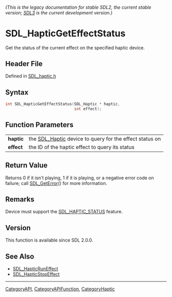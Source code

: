 ###### (This is the legacy documentation for stable SDL2, the current stable version; [SDL3](https://wiki.libsdl.org/SDL3/) is the current development version.)
# SDL_HapticGetEffectStatus

Get the status of the current effect on the specified haptic device.

## Header File

Defined in [SDL_haptic.h](https://github.com/libsdl-org/SDL/blob/SDL2/include/SDL_haptic.h)

## Syntax

```c
int SDL_HapticGetEffectStatus(SDL_Haptic * haptic,
                              int effect);

```

## Function Parameters

|                |                                                                       |
| -------------- | --------------------------------------------------------------------- |
| **haptic**     | the [SDL_Haptic](SDL_Haptic) device to query for the effect status on |
| **effect**     | the ID of the haptic effect to query its status                       |

## Return Value

Returns 0 if it isn't playing, 1 if it is playing, or a negative error code
on failure; call [SDL_GetError](SDL_GetError)() for more information.

## Remarks

Device must support the [SDL_HAPTIC_STATUS](SDL_HAPTIC_STATUS) feature.

## Version

This function is available since SDL 2.0.0.

## See Also

- [SDL_HapticRunEffect](SDL_HapticRunEffect)
- [SDL_HapticStopEffect](SDL_HapticStopEffect)

----
[CategoryAPI](CategoryAPI), [CategoryAPIFunction](CategoryAPIFunction), [CategoryHaptic](CategoryHaptic)

